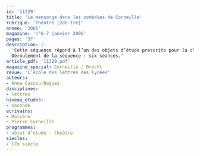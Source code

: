 ```yaml
---
id: '11329'
title: 'Le mensonge dans les comédies de Corneille'
rubrique: 'Théâtre [2de-1re]'
annee: '2005'
magazine: 'n°6-7 janvier 2006'
pages: '37'
description: |-
  'Cette séquence répond à l’un des objets d’étude prescrits pour la classe de seconde : « Le théâtre : les genres et les registres (le comique et le tragique) ». Elle permet en effet aux élèves de découvrir certaines notions fondamentales pour l’analyse théâtrale – coup de théâtre, péripétie, didascalies, monologue, dialogue, tirade, personnage –, ainsi que le registre comique et le genre de la comédie. De manière à initier les élèves de seconde au programme de première, elle suggère également une réflexion sur la représentation des scènes étudiées en classe, grâce à des documents iconographiques. Enfin, cette séquence est l’occasion de pratiquer différents exercices (sujets d’invention, commentaires, dissertations, mais également exposés et lectures à haute voix).
  Déroulement de la séquence : six séances.'
article_pdf: '11329.pdf'
magazine_special: Corneille / Brecht
revue: 'L’école des lettres des lycées'
auteurs:
- Anne Cassou-Noguez
disciplines:
- lettres
niveau_etudes:
- seconde
ecrivains:
- Molière
- Pierre Corneille
programmes:
- objet d’étude - théâtre
siecles:
- 17e siècle
---
```

